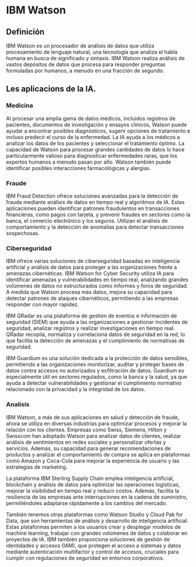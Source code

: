 
# IBM Watson
## Definición
IBM Watson es un procesador de análisis de datos que utiliza procesamiento de lenguaje natural, una tecnología que analiza el habla humana en busca de significado y sintaxis. IBM Watson realiza análisis de vastos depósitos de datos que procesa para responder preguntas formuladas por humanos, a menudo en una fracción de segundo.
## Les aplicacions de la IA.
### Medicina
Al procesar una amplia gama de datos médicos, incluidos registros de pacientes, documentos de investigación y ensayos clínicos, Watson puede ayudar a encontrar posibles diagnósticos, sugerir opciones de tratamiento e incluso predecir el curso de la enfermedad. La IA ayuda a los médicos a analizar los datos de los pacientes y seleccionar el tratamiento óptimo. La capacidad de Watson para procesar grandes cantidades de datos lo hace particularmente valioso para diagnosticar enfermedades raras, que los expertos humanos a menudo pasan por alto. Watson también puede identificar posibles interacciones farmacológicas y alergias.
### Fraude
IBM Fraud Detection ofrece soluciones avanzadas para la detección de fraude mediante análisis de datos en tiempo real y algoritmos de IA. Estas aplicaciones pueden identificar patrones fraudulentos en transacciones financieras, como pagos con tarjeta, y prevenir fraudes en sectores como la banca, el comercio electrónico y los seguros. Utilizan el análisis de comportamiento y la detección de anomalías para detectar transacciones sospechosas.
### Ciberseguridad
IBM ofrece varias soluciones de ciberseguridad basadas en inteligencia artificial y análisis de datos para proteger a las organizaciones frente a amenazas cibernéticas. IBM Watson for Cyber Security utiliza IA para identificar amenazas y vulnerabilidades en tiempo real, analizando grandes volúmenes de datos no estructurados como informes y foros de seguridad. A medida que Watson procesa más datos, mejora su capacidad para detectar patrones de ataques cibernéticos, permitiendo a las empresas responder con mayor rapidez.

IBM QRadar es una plataforma de gestión de eventos e información de seguridad (SIEM) que ayuda a las organizaciones a gestionar incidentes de seguridad, analizar registros y realizar investigaciones en tiempo real. QRadar recopila, normaliza y correlaciona datos de seguridad en la red, lo que facilita la detección de amenazas y el cumplimiento de normativas de seguridad.

IBM Guardium es una solución dedicada a la protección de datos sensibles, permitiendo a las organizaciones monitorizar, auditar y proteger bases de datos contra accesos no autorizados y exfiltración de datos. Guardium es especialmente útil en sectores regulados, como la banca y la salud, ya que ayuda a detectar vulnerabilidades y gestionar el cumplimiento normativo relacionado con la privacidad y la integridad de los datos.

### Analisis
IBM Watson, a más de sus aplicaciones en salud y detección de fraude, ahora se utiliza en diversas industrias para optimizar procesos y mejorar la relación con los clientes. Empresas como Swiss, Siemens, Hilton y Swisscom han adoptado Watson para analizar datos de clientes, realizar análisis de sentimientos en redes sociales y personalizar ofertas y servicios. Además, su capacidad para generar recomendaciones de productos y analizar el comportamiento de compra se aplica en plataformas como Amazon y Coca-Cola para mejorar la experiencia de usuario y las estrategias de marketing.

La plataforma IBM Sterling Supply Chain emplea inteligencia artificial, blockchain y análisis de datos para optimizar las operaciones logísticas, mejorar la visibilidad en tiempo real y reducir costos. Además, facilita la resiliencia de las empresas ante interrupciones en la cadena de suministro, permitiéndoles adaptarse rápidamente a los cambios del mercado.

También tenemos  otras plataformas como Watson Studio y Cloud Pak for Data, que son herramientas de análisis y desarrollo de inteligencia artificial. Estas plataformas permiten a los usuarios crear y desplegar modelos de machine learning, trabajar con grandes volúmenes de datos y colaborar en proyectos de IA. IBM también proporciona soluciones de gestión de identidades y accesos (IAM), que protegen el acceso a sistemas y datos mediante autenticación multifactor y control de accesos, cruciales para cumplir con regulaciones de seguridad en entornos corporativos.

